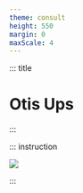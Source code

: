 ```yaml
---
theme: consult
height: 550
margin: 0
maxScale: 4
---
```

<!-- slide template="[[gym-ex]]" -->

::: title
# Otis Ups
:::

::: instruction

![](https://thumbs.gfycat.com/MiniatureWelltodoIggypops-size_restricted.gif)

:::